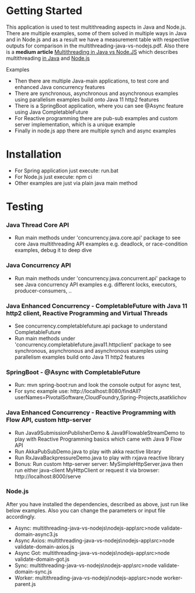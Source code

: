 # Getting Started

This application is used to test multithreading aspects in Java and Node.js. 
There are multiple examples, some of them solved in multiple ways in Java and in Node.js
and as a result we have a measurement table with respective outputs for comparison in the multithreading-java-vs-nodejs.pdf. 
Also there is a **medium article** [Multithreading in Java vs Node.JS](https://medium.com/modern-mainframe/multithreading-in-java-vs-node-js-c558d59050c9) 
which describes multithreading  [in Java](https://docs.oracle.com/javase/8/docs/technotes/guides/concurrency/index.html )  and    [Node.js](https://medium.com/@mohllal/node-js-multithreading-a5cd74958a67 )  

Examples
- Then there are multiple Java-main applications, to test core and enhanced Java concurrency features
- There are synchronous, asynchronous and asynchronous examples using parallelism examples build onto Java 11 http2 features
- There is a SpringBoot application, where you can see @Async feature using Java CompletableFuture
- For Reactive programming there are pub-sub examples and custom server implementation, which is a unique example 
- Finally in node.js app there are multiple synch and async examples 

# Installation
- For Spring application just execute:  run.bat
- For Node.js just execute: npm ci
- Other examples are just via plain java main method
 
# Testing


### Java Thread Core API  
- Run main methods under 'concurrency.java.core.api' package to see 
core Java multithreading API examples e.g. deadlock, or race-condition examples, debug it to deep dive  

### Java Concurrency API 

- Run main methods under 'concurrency.java.concurrent.api' package to see 
Java concurrency API examples e.g. different locks, executors, producer-consumers, .. 

### Java Enhanced Concurrency - CompletableFuture with Java 11 http2 client, Reactive Programming and Virtual Threads

- See concurrency.completablefuture.api package to understand CompletableFuture
- Run main methods under 'concurrency.completablefuture.java11.httpclient' package to see 
synchronous, asynchronous and asynchronous examples using parallelism examples build onto Java 11 http2 features 

### SpringBoot - @Async with CompletableFuture

- Run: mvn spring-boot:run and look the console output for async test,
- For sync example use: http://localhost:8080/findAll?userNames=PivotalSoftware,CloudFoundry,Spring-Projects,asatklichov


### Java Enhanced Concurrency - Reactive Programming with Flow API, custom http-server

- Run Java9SubmissionPublisherDemo &  Java9FlowableStreamDemo to play with Reactive Programming basics which came with Java 9 Flow API  
- Run AkkaPubSubDemo.java to play with akka reactive library 
- Run RxJavaBackpressureDemo.java to play with rxjava reactive library 
- Bonus: Run custom http-server server: MySimpleHttpServer.java then run either java-client MyHttpClient 
or request it via browser: http://localhost:8000/serve



### Node.js 
After you have installed the dependencies, described as above, just run like below examples. 
Also you can change the parameters or input file accordingly. 
- Async: multithreading-java-vs-nodejs\nodejs-app\src>node validate-domain-async3.js
- Async Axios: multithreading-java-vs-nodejs\nodejs-app\src>node validate-domain-axios.js
- Async Got: multithreading-java-vs-nodejs\nodejs-app\src>node validate-domain-got.js
- Sync:  multithreading-java-vs-nodejs\nodejs-app\src>node validate-domain-sync.js
- Worker: multithreading-java-vs-nodejs\nodejs-app\src>node worker-parent.js
